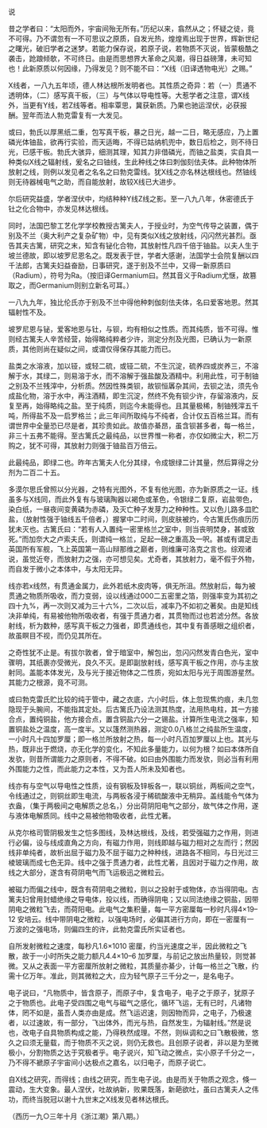 说

  

  

昔之学者曰：“太阳而外，宇宙间殆无所有。”历纪以来，翕然从之；怀疑之徒，竟不可得。乃不谓忽有一不可思议之原质，自发光热，煌煌焉出现于世界，辉新世纪之曙光，破旧学者之迷梦。若能力保存说，若原子说，若物质不灭说，皆蒙极酷之袭击，跄踉倾欹，不可终日。由是而思想界大革命之风潮，得日益磅薄，未可知也！此新原质以何因缘，乃得发见？则不能不曰：“X线（旧译透物电光）之赐。”

X线者，一八九五年顷，德人林达根所发明者也。其性质之奇异：若（一）贯通不透明体，（二）感写真干板，（三）与气体以导电性等。大惹学者之注意，谓X线外，当更有Y线，若Z线等者。相率覃思，冀获新质。乃果也驰运涅伏，必获报酬。翌年而法人勃克雷复有一大发见。

或曰，勃氏以厚黑纸二重，包写真干板，暴之日光，越一二日，略无感应，乃上置磷光体铀盐，欲再行实验，而天适晦，不得已姑纳机兜中，数日后检之，则不待日光，已感干板。勃氏大骇异，细测其理，知其力非借磷光，而铀之盐类，实自具一种类似X线之辐射线，爰名之曰铀线，生此种线之体曰刺伽刻佉夫体。此种物体所放射之线，则例以发见者之名名之曰勃克雷线。犹X线之亦名林达根线也。然铀线则无待器械电气之助，而自能放射，故较X线已大进步。

尔后研究益盛，学者涅伏中，均结种种Y线Z线之影。至一八九八年，休密德氏于钍之化合物中，亦发见林达根线。

同时，法国巴黎工艺化学学校教授古篱夫人，于授业时，为空气传导之装置，偶于别及不兰（奥大利产之复杂矿物）中，见有类似X线之放射线，闪闪然光甚烈。亟告其夫古篱，研究之末，知含有铋化合物，其放射性凡四千倍于铀盐。以夫人生于坡兰德故，即以坡罗尼恩名之。既发表于世，学者大感谢，法国学士会院复酬以四千法郎，古篱夫妇益奋励，日事研究，遂于别及不兰中，又得一新原质曰（Radium），符号为Ra。（按旧译Germanium曰。然其音义于Radium尤惬，故篡取之，而Germanium则别立新名可耳。）

一八九九年，独比伦氏亦于别及不兰中得他种刺伽刻佉夫体，名曰爱客地恩。然其辐射性不及。

坡罗尼恩与铋，爱客地恩与钍，与钡，均有相似之性质。而其纯质，皆不可得。惟则经古篱夫人辛苦经营，始得略纯粹者少许，测定分剂及光图，已确认为一新原质，其他则尚在疑似之间，或谓仅得保存其能力而已。

盐类之水溶液，加以铔，或轻二硫，或铔二硫，不生沉淀，硫养四或炭养三，不溶解于水，其绿二，则易溶于水，而不溶解于强盐酸及酒精中。利用此性，可于制铀之别及不兰残滓中，分析质。然因性殊类钡，故钡恒羼杂其间，去钡之法，须先令成盐化物，溶于水中，再注酒精，即生沉淀，然终不免有钡少许，存留溶液内，反复至再，始得略纯之盐。至于纯质，则迄今未能得也。且其量极稀，制铀残滓五千吨，所得盐不及一启罗格兰；此三年间所取纯与不纯者，合计仅五百格兰耳。而有谓世界中全量恐已尽是者，其珍贵如此。故值亦綦昂，虽含钡甚多者，每一格兰，非三十五弗不能得。至古篱氏之最纯品，以世界惟一称者，亦仅如微尘大，积二万购之，犹不可得，其放射力则强于铀盐百万倍云。

此最纯品，即绿二也。昨年古篱夫人化分其绿，令成银绿二计其量，然后算得之分剂为二百二十五。

多漠尔思氏曾照以分光器，之特有光图外，不复有他光图，亦为新原质之一证。线虽多与X线同，而此外复有与玻璃陶器以褐色或革色，令银绿二复原，岩盐带色，染白纸，一昼夜间变黄磷为赤磷，及灭亡种子发芽力之种种性。又以色儿路多皿贮盐，（放射性强于铀线五千倍者，）握掌中二时间，则皮肤被灼，今古篱氏伤痕历历犹未灭也。古篱氏曰：“若有人入置纯一密里格兰之室中，则当丧明焚身，甚或致死。”而加奈大之卢索夫氏，则谓纯一格兰，足起一磅之重高及一呎。甚或有谓足击英国所有军舰，飞上英国第一高山辩那维之巅者，则维廉可洛克之言也。综观诸说，虽觉近夸，而放射力之强，亦可想见矣。尤奇者，其放射力，毫不假于外物，而自发于微小之本体中，与太阳无异。

线亦若x线然，有贯通金属力，此外若纸木皮肉等，俱无所沮。然放射后，每为被贯通之物质所吸收，而力变弱，设以线通过000二五密里之箔，则强率变为其初之四十九%，再一次则又减为三十六%，二次以后，减率乃不如初之著矣。由是知线决非单纯，有易被他物所吸收者，有强于贯通力者，其贯物而过也若滤分然。各放射线，析为数种，感写真干板之力强者，即贯通线也，其中复有善感眼之组织者，故虽瞑目不视，而仍见其所在。

之奇性犹不止是。有拔尔敦者，曾于暗室中，解包出，忽闪闪然发青白色光，室中骤明，其纸裹亦受微光，良久不灭。是即副放射线，感写真干板之作用，亦与主放射同。盖能本体发光，及与光于接近物体之二性质，宛如太阳与光于周围游星然。其能力之根源，竟不可测。

或曰勃克雷氏贮比较的纯于管中，藏之衣底，六小时后，体上忽现焦灼痕，未几忽隐现于头腕间，不能指其定处。后古篱氏乃设法测其热度，法用热电柱，其一方接合点，置纯铜盐，他方接合点，置含铜盐六分一之锡盐。计算所生电流之强率，知置铜盐处之温度，高一度半。又以篷然测热器，测定0.0八格兰之纯盐所生温度，一小时凡十四加罗厘；即一格兰所放射之热，每一小时凡百加罗厘以上也。其光与热，既非出于燃烧，亦无化学的变化，不知此多量能力，以何为根？如曰本体所自发欤，则昔所谓能力之原则者，不得不破。如曰由外围能力而发欤，则必当有利用外围能力之性，而此能力之本性，又为吾人所未及知者也。

线亦有与空气以导电性之性质，设有钢板及锌板各一，联以铜丝，两板间之空气，令线通过之，则铜丝即生电流，与两板各浸于稀硫酸液中无稍异。盖线能令气体为衣盎，（集于两极间之电解质之总名，）分出荷阴阳电气之部分，故气体之作用，遂与液体电解质同。线中之易被他物吸收者，此性尤著。

从克尔格司管阴极发生之恺多图线，及林达根线，及线，若受强磁力之作用，则进行必偏，设与线成直角之方向，有磁力作用，则线即越与磁力相对之左而行；然因线非单纯者，故析出屈于磁力及不屈于磁力之种种线，进路各不相同，与日光过三棱玻璃而成七色无异。线中之强于贯通力者，此性尤著，且因对于磁力之作用，故线之大部分，遂含有荷阴电气而飞运极迅之微粒云。

被磁力而偏之线中，既含有荷阴电之微粒，则以之投射于或物体，亦当得阴电。古篱夫妇曾用封蜡绝缘之导电体，投以线，而确得阴电；又以同法绝缘之铜盐，因带阴电之微粒飞去，而荷阳电。此电气之集积量，每一平方密厘每一秒时凡得4×19–12 安培云。线中带阴电之微粒，以强电场时，必偏其进行方向，即在一密厘有一万波的之强电场，则偏四生的许，此勃克雷氏所实证者也。

自所发射微粒之速度，每秒凡1.6×1010 密厘，约当光速度之半，因此微粒之飞散，故于一小时所失之能力额凡4.4×10–6 加罗厘，与前记之放出热量较，则觉甚微。又从之表面一平方密厘所放射之微粒，其质量亦綦少，计每一格兰之飞散，约需十亿万年。准此，则其微粒之大，应为轻气原子三千分之一，是名电子。

电子说曰，“凡物质中，皆含原子，而原子中，复含电子，电子之于原子，犹原子之于物质也。此电子受四围之电气与磁气之感化，循环飞运，无有已时，凡诸物体，罔不如是，虽吾人类亦由是成。然飞运迟速，则因物而异，之电子，乃极速者，以过速故，有一部分，飞出体外，而光与热，自然发生，为辐射线。”然是说也，改电子自具物质构成之能，乃得秩然成理。不然，则纵调和之曰飞散极微，悠久之曰须无量载，而于物质不灭之说，则仍无救也。且创原子说者，非以是为至微极小，分割物质之达于究极者乎。电子说兴，知飞动之微点，实小原子千分之一，乃不得不褫原子宇宙间小达极点之嘉名，以归电子，而原子说亡。

自X线之研究，而得线；由线之研究，而生电子说。由是而关于物质之观念，倏一震动，生大变象。最人涅伏，吐故纳新，败果既落，新葩欲吐，虽曰古篱夫人之伟功，而终当脱冠以谢十九世末之X线发见者林达根氏。

  

（西历一九○三年十月《浙江潮》第八期。）